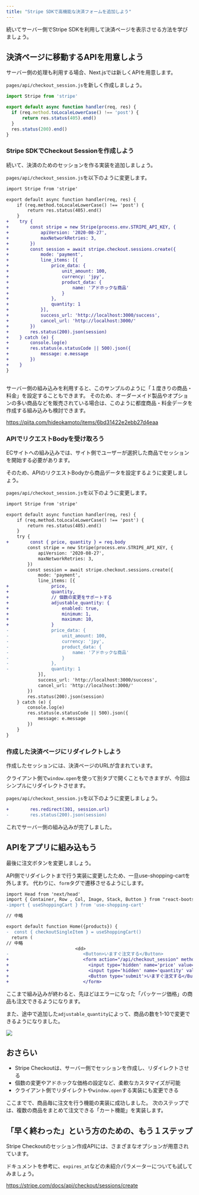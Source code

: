 ```yaml
---
title: "Stripe SDKで高機能な決済フォームを追加しよう"
---
```


続いてサーバー側でStripe SDKを利用して決済ページを表示させる方法を学びましょう。

## 決済ページに移動するAPIを用意しよう

サーバー側の処理も利用する場合、Next.jsでは新しくAPIを用意します。

`pages/api/checkout_session.js`を新しく作成しましょう。

```js
import Stripe from 'stripe'

export default async function handler(req, res) {
  if (req.method.toLocaleLowerCase() !== 'post') {
      return res.status(405).end()
  }
  res.status(200).end()
}  
```

### Stripe SDKでCheckout Sessionを作成しよう

続いて、決済のためのセッションを作る実装を追加しましょう。

`pages/api/checkout_session.js`を以下のように変更します。

```diff js
import Stripe from 'stripe'

export default async function handler(req, res) {
    if (req.method.toLocaleLowerCase() !== 'post') {
        return res.status(405).end()
    }
+    try {
+        const stripe = new Stripe(process.env.STRIPE_API_KEY, {
+            apiVersion: '2020-08-27',
+            maxNetworkRetries: 3,
+        })
+        const session = await stripe.checkout.sessions.create({
+            mode: 'payment',
+            line_items: [{
+                price_data: {
+                    unit_amount: 100,
+                    currency: 'jpy',
+                    product_data: {
+                        name: 'アドホックな商品'
+                    }
+                },
+                quantity: 1
+            }],
+            success_url: 'http://localhost:3000/success',
+            cancel_url: 'http://localhost:3000/'
+        })
+        res.status(200).json(session)
+    } catch (e) {
+        console.log(e)
+        res.status(e.statusCode || 500).json({
+            message: e.message
+        })
+    }
}
  
```

サーバー側の組み込みを利用すると、このサンプルのように「１度きりの商品・料金」を設定することもできます。
そのため、オーダーメイド製品やオプションの多い商品などを販売されている場合は、このように都度商品・料金データを作成する組み込みも検討できます。

https://qiita.com/hideokamoto/items/6bd31422e2ebb27d4eaa

### APIでリクエストBodyを受け取ろう

ECサイトへの組み込みでは、サイト側でユーザーが選択した商品でセッションを開始する必要があります。

そのため、APIのリクエストBodyから商品データを設定するように変更しましょう。

`pages/api/checkout_session.js`を以下のように変更します。

```diff js
import Stripe from 'stripe'

export default async function handler(req, res) {
    if (req.method.toLocaleLowerCase() !== 'post') {
        return res.status(405).end()
    }
    try {
+        const { price, quantity } = req.body
        const stripe = new Stripe(process.env.STRIPE_API_KEY, {
            apiVersion: '2020-08-27',
            maxNetworkRetries: 3,
        })
        const session = await stripe.checkout.sessions.create({
            mode: 'payment',
            line_items: [{
+                price,
+                quantity,
+                // 個数の変更をサポートする
+                adjustable_quantity: {
+                    enabled: true,
+                    minimum: 1,
+                    maximum: 10,
+                }
-                price_data: {
-                    unit_amount: 100,
-                    currency: 'jpy',
-                    product_data: {
-                        name: 'アドホックな商品'
-                    }
-                },
-                quantity: 1
            }],
            success_url: 'http://localhost:3000/success',
            cancel_url: 'http://localhost:3000/'
        })
        res.status(200).json(session)
    } catch (e) {
        console.log(e)
        res.status(e.statusCode || 500).json({
            message: e.message
        })
    }
}  
```

### 作成した決済ページにリダイレクトしよう

作成したセッションには、決済ページのURLが含まれています。

クライアント側で`window.open`を使って別タブで開くこともできますが、今回はシンプルにリダイレクトさせます。

`pages/api/checkout_session.js`を以下のように変更しましょう。

```diff js
+        res.redirect(301, session.url)
-        res.status(200).json(session)
```

これでサーバー側の組み込みが完了しました。

## APIをアプリに組み込もう

最後に注文ボタンを変更しましょう。

API側でリダイレクトまで行う実装に変更したため、一旦use-shopping-cartを外します。
代わりに、`form`タグで遷移させるようにします。

```diff jsx
import Head from 'next/head'
import { Container, Row , Col, Image, Stack, Button } from "react-bootstrap"
-import { useShoppingCart } from 'use-shopping-cart'

// 中略

export default function Home({products}) {
-  const { checkoutSingleItem } = useShoppingCart()
  return (
// 中略
                          <dd>
-                            <Button>いますぐ注文する</Button>
+                            <form action="/api/checkout_session" method="POST">
+                              <input type='hidden' name='price' value={price.id}/>
+                              <input type='hidden' name='quantity' value={1}/> 
+                              <Button type='submit'>いますぐ注文する</Button>
+                            </form>

```

ここまで組み込みが終わると、先ほどはエラーになった「パッケージ価格」の商品も注文できるようになります。

また、途中で追加した`adjustable_quantity`によって、商品の数を1-10で変更できるようになりました。

![](https://storage.googleapis.com/zenn-user-upload/c76c4f03f32b-20220420.png)


## おさらい

- Stripe Checkoutは、サーバー側でセッションを作成し、リダイレクトさせる
- 個数の変更やアドホックな価格の設定など、柔軟なカスタマイズが可能
- クライアント側でリダイレクトや`window.open`する実装にも変更できる

ここまでで、商品毎に注文を行う機能の実装に成功しました。
次のステップでは、複数の商品をまとめて注文できる「カート機能」を実装します。

## 「早く終わった」という方のための、もう１ステップ


Stripe Checkoutのセッション作成APIには、さまざまなオプションが用意されています。

ドキュメントを参考に、`expires_at`などの未紹介パラメーターについても試してみましょう。

https://stripe.com/docs/api/checkout/sessions/create
